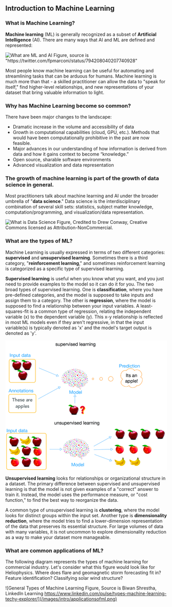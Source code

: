 ## Introduction to Machine Learning


### What is Machine Learning?
**Machine learning** (ML) is generally recognized as a subset of **Artificial Intelligence** (AI). There are many ways that AI and ML are defined and represented:

![What are ML and AI Figure, source is "https://twitter.com/fpmarconi/status/794208040207740928"
](/images/intro/aivsml.png)
<!--
<img src="/aiml-tutorial/images/intro/aivsml.png" width="300" alt="What are ML and AI Figure, source is https://twitter.com/fpmarconi/status/794208040207740928">
-->

 Most people know machine learning can be useful for automating and streamlining tasks that can be arduous for humans. Machine learning is much more than that - a skilled practitioner can allow the data to "speak for itself," find higher-level relationships, and new representations of your dataset that bring valuable information to light.

### Why has Machine Learning become so common?

There have been major changes to the landscape:
- Dramatic increase in the volume and accessibility of data
- Growth in computational capabilities (cloud, GPU, etc.).  Methods that would have been computationally prohibitive in the past are now feasible.
- Major advances in our understanding of how information is derived from data and how it gains context to become “knowledge.”  
- Open source, sharable software environments
- Advanced visualization and data representation

### The growth of machine learning is part of the growth of data science in general.

Most practitioners talk about machine learning and AI under the broader umbrella of "**data science**."  Data science is the interdisciplinary combination of several skill sets:  statistics, subject matter knowledge, computation/programming, and visualization/data representation. 

![What is Data Science Figure, Credited to Drew Conway,  Creative Commons licensed as Attribution-NonCommercial.
](/images/intro/Data_Science_Diagram.png)
<!--
<img src="/aiml-tutorial/images/intro/Data_Science_Diagram.png" width="300" alt="What is Data Science Figure, Credited to Drew Conway,  Creative Commons licensed as Attribution-NonCommercial."/>>
-->

### What are the types of ML?

Machine Learning is usually expressed in terms of two different categories:  **supervised** and **unsupervised learning**.  Sometimes there is a third category, "**reinforcement learning**," and sometimes reinforcement learning is categorized as a specific type of supervised learning. 

**Supervised learning** is useful when you know what you want, and you just need to provide examples to the model so it can do it for you.  The two broad types of supervised learning.  One is **classification**, where you have pre-defined categories, and the model is supposed to take inputs and assign them to a category.  The other is **regression**, where the model is supposed to find a relationship between your input variables.  A least-squares-fit is a common type of regression, relating the independent variable (x) to the dependent variable (y). This x-y relationship is reflected in most ML models even if they aren't regressive, in that the input variable(s) is typically denoted as 'x' and the model's target output is denoted as 'y'.

![Supervised vs. Unsupervised ML Figure](/images/intro/unsupervised2.png)

**Unsupervised learning** looks for relationships or organizational structure in a dataset.  The primary difference between supervised and unsupervised learning is that the model is not given examples of a "correct" answer to train it.  Instead, the model uses the performance measure, or "cost function," to find the best way to reorganize the data.  

A common type of unsupervised learning is **clustering**, where the model looks for distinct groups within the input set.  Another type is **dimensionality reduction**, where the model tries to find a lower-dimension representation of the data that preserves its essential structure. For large volumes of data with many variables, it is not uncommon to explore dimensionality reduction as a way to make your dataset more manageable.

### What are common applications of ML?

The following diagram represents the types of machine learning for commercial industry. Let's consider what this figure would look like for Heliophysics.  Where does flare and geomagnetic storm forecasting fit in? Feature identification? Classifying solar wind structure?  

![General Types of Machine Learning Figure, Source is Biwan Shrestha, LinkedIn Learning https://www.linkedin.com/pulse/types-machine-learning-techy-explorer/](/images/intro/applicationsofml.png)





